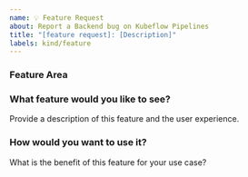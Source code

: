 ```yaml
---
name: 💡 Feature Request
about: Report a Backend bug on Kubeflow Pipelines
title: "[feature request]: [Description]"
labels: kind/feature
---
```


### Feature Area

<!-- Uncomment the labels below which are relevant to this feature: -->
<!-- /area frontend -->
<!-- /area backend -->
<!-- /area sdk -->
<!-- /area samples -->
<!-- /area components -->


### What feature would you like to see?

Provide a description of this feature and the user experience.


### How would you want to use it?

What is the benefit of this feature for your use case?

